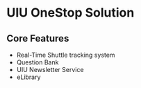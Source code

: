 # UIU OneStop Solution

## Core Features

- Real-Time Shuttle tracking system
- Question Bank
- UIU Newsletter Service
- eLibrary
